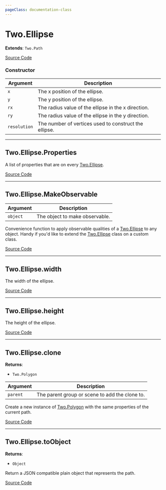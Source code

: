 ```yaml
---
pageClass: documentation-class
---
```


# Two.Ellipse


<div class="extends">

__Extends__: `Two.Path`

</div>





<div class="meta">

  [Source Code](https://github.com/jonobr1/two.js/blob/dev/src/shapes/ellipse.js#L11)

</div>



### Constructor


| Argument | Description |
| ---- | ----------- |
|  `x`  | The x position of the ellipse. |
|  `y`  | The y position of the ellipse. |
|  `rx`  | The radius value of the ellipse in the x direction. |
|  `ry`  | The radius value of the ellipse in the y direction. |
|  `resolution`  | The number of vertices used to construct the ellipse. |



---

<div class="static member ">

## Two.Ellipse.Properties








<div class="properties">

A list of properties that are on every [Two.Ellipse](/documentation/ellipse).

</div>








<div class="meta">

  [Source Code](https://github.com/jonobr1/two.js/blob/dev/src/shapes/ellipse.js#L60)

</div>






</div>



---

<div class="static function ">

## Two.Ellipse.MakeObservable










<div class="params">

| Argument | Description |
| ---- | ----------- |
|  `object`  | The object to make observable. |
</div>




<div class="description">

Convenience function to apply observable qualities of a [Two.Ellipse](/documentation/ellipse) to any object. Handy if you'd like to extend the [Two.Ellipse](/documentation/ellipse) class on a custom class.

</div>



<div class="meta">

  [Source Code](https://github.com/jonobr1/two.js/blob/dev/src/shapes/ellipse.js#L66)

</div>






</div>



---

<div class="instance member ">

## Two.Ellipse.width








<div class="properties">

The width of the ellipse.

</div>








<div class="meta">

  [Source Code](https://github.com/jonobr1/two.js/blob/dev/src/shapes/ellipse.js#L37)

</div>






</div>



---

<div class="instance member ">

## Two.Ellipse.height








<div class="properties">

The height of the ellipse.

</div>








<div class="meta">

  [Source Code](https://github.com/jonobr1/two.js/blob/dev/src/shapes/ellipse.js#L45)

</div>






</div>



---

<div class="instance function ">

## Two.Ellipse.clone




<div class="returns">

__Returns__:



+ `Two.Polygon`




</div>







<div class="params">

| Argument | Description |
| ---- | ----------- |
|  `parent`  | The parent group or scene to add the clone to. |
</div>




<div class="description">

Create a new instance of [Two.Polygon](/documentation/polygon) with the same properties of the current path.

</div>



<div class="meta">

  [Source Code](https://github.com/jonobr1/two.js/blob/dev/src/shapes/ellipse.js#L176)

</div>






</div>



---

<div class="instance function ">

## Two.Ellipse.toObject




<div class="returns">

__Returns__:



+ `Object`




</div>










<div class="description">

Return a JSON compatible plain object that represents the path.

</div>



<div class="meta">

  [Source Code](https://github.com/jonobr1/two.js/blob/dev/src/shapes/ellipse.js#L212)

</div>






</div>


